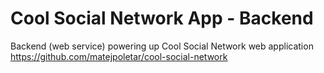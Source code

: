 # Cool Social Network App - Backend
Backend (web service) powering up Cool Social Network web application https://github.com/matejpoletar/cool-social-network
